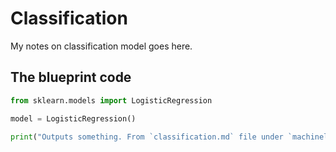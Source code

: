 # Classification

My notes on classification model goes here.

## The blueprint code

```python
from sklearn.models import LogisticRegression

model = LogisticRegression()

print("Outputs something. From `classification.md` file under `machinelearning` directory")
```